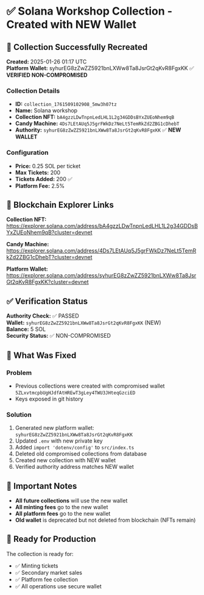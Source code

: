 # ✅ Solana Workshop Collection - Created with NEW Wallet

## 🎯 Collection Successfully Recreated

**Created:** 2025-01-26 01:17 UTC  
**Platform Wallet:** syhurEG8zZwZZ5921bnLXWw8Ta8JsrGt2qKvR8FgxKK ✅ **VERIFIED NON-COMPROMISED**

### Collection Details
- **ID:** `collection_1761509102908_5mw3h07tz`
- **Name:** Solana workshop
- **Collection NFT:** `bA4gzzLDwTnpnLedLHL1L2g34GDDsBYxZUEoNhem9qB`
- **Candy Machine:** `4Ds7LEtAUq5J5grFWkDz7NeLt5TemRkZd2ZBG1cDhebT`
- **Authority:** `syhurEG8zZwZZ5921bnLXWw8Ta8JsrGt2qKvR8FgxKK` ✅ **NEW WALLET**

### Configuration
- **Price:** 0.25 SOL per ticket
- **Max Tickets:** 200
- **Tickets Added:** 200 ✅
- **Platform Fee:** 2.5%

## 🔗 Blockchain Explorer Links

**Collection NFT:**
https://explorer.solana.com/address/bA4gzzLDwTnpnLedLHL1L2g34GDDsBYxZUEoNhem9qB?cluster=devnet

**Candy Machine:**
https://explorer.solana.com/address/4Ds7LEtAUq5J5grFWkDz7NeLt5TemRkZd2ZBG1cDhebT?cluster=devnet

**Platform Wallet:**
https://explorer.solana.com/address/syhurEG8zZwZZ5921bnLXWw8Ta8JsrGt2qKvR8FgxKK?cluster=devnet

## ✅ Verification Status

**Authority Check:** ✅ PASSED  
**Wallet:** `syhurEG8zZwZZ5921bnLXWw8Ta8JsrGt2qKvR8FgxKK` (NEW)  
**Balance:** 5 SOL  
**Security Status:** ✅ NON-COMPROMISED

## 🎯 What Was Fixed

### Problem
- Previous collections were created with compromised wallet `5ZLxvtmcpbUgHJdfAtHREwT3gLey4TWU3JHteqGzciED`
- Keys exposed in git history

### Solution
1. Generated new platform wallet: `syhurEG8zZwZZ5921bnLXWw8Ta8JsrGt2qKvR8FgxKK`
2. Updated `.env` with new private key
3. Added `import 'dotenv/config'` to `src/index.ts`
4. Deleted old compromised collections from database
5. Created new collection with NEW wallet
6. Verified authority address matches NEW wallet

## 📝 Important Notes

- **All future collections** will use the new wallet
- **All minting fees** go to the new wallet
- **All platform fees** go to the new wallet
- **Old wallet** is deprecated but not deleted from blockchain (NFTs remain)

## 🚀 Ready for Production

The collection is ready for:
- ✅ Minting tickets
- ✅ Secondary market sales
- ✅ Platform fee collection
- ✅ All operations use secure wallet

